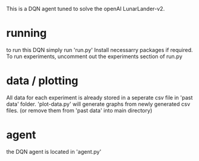 This is a DQN agent tuned to solve the openAI LunarLander-v2.

# running

to run this DQN simply run 'run.py'
Install necessarry packages if required.
To run experiments, uncomment out the experiments section of run.py


# data / plotting

All data for each experiment is already stored in a seperate csv file in 'past data' folder.
'plot-data.py' will generate graphs from newly generated csv files. (or remove them from 'past data' into main directory)

# agent
the DQN agent is located in 'agent.py'
